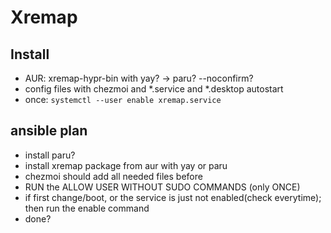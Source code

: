 # Xremap
## Install
- AUR: xremap-hypr-bin with yay? -> paru? --noconfirm?
- config files with chezmoi and *.service and *.desktop autostart
- once: `systemctl --user enable xremap.service`

## ansible plan
- install paru?
- install xremap package from aur with yay or paru
- chezmoi should add all needed files before
- RUN the ALLOW USER WITHOUT SUDO COMMANDS (only ONCE)
- if first change/boot, or the service is just not enabled(check
  everytime); then run the enable command
- done?

